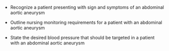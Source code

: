- Recognize a patient presenting with sign and symptoms of an abdominal aortic aneurysm

- Outline nursing monitoring requirements for a patient with an abdominal aortic aneurysm

- State the desired blood pressure that should be targeted in a patient with an abdominal aortic aneurysm